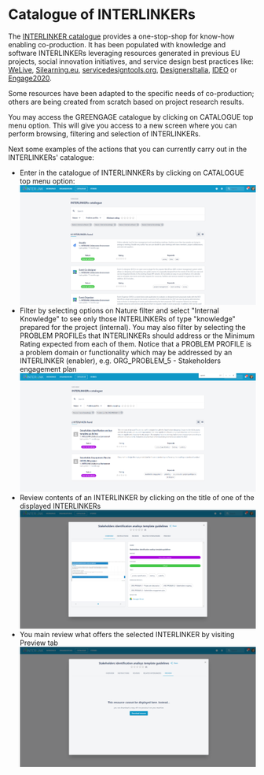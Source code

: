 # Catalogue of INTERLINKERs

The [INTERLINKER catalogue](https://demo.greengage-project.eu/catal) provides a one-stop-shop for know-how enabling co-production. It has been populated with knowledge and software INTERLINKERs leveraging resources generated in previous EU projects, social innovation initiatives, and service design best practices like: [WeLive](https://cordis.europa.eu/project/id/645845), [Silearning.eu](https://www.silearning.eu/), [servicedesigntools.org](https://servicedesigntools.org/), [DesignersItalia](https://designers.italia.it/), [IDEO](https://www.ideo.com/eu) or [Engage2020](http://www.engage2020.eu/).

Some resources have been adapted to the specific needs of co-production; others are being created from scratch based on project research results.

You may access the GREENGAGE catalogue by clicking on CATALOGUE top menu option. This will give you access to a new screen where you can perform browsing, filtering and selection of INTERLINKERs.

Next some examples of the actions that you can currently carry out in the INTERLINKERs' catalogue:

- Enter in the catalogue of INTERLINNKERs by clicking on CATALOGUE top menu option:
  ![INTERLINKERs catalogue view](images/catalogueview-main.png)
- Filter by selecting options on Nature filter and select "Internal Knowledge" to see only those INTERLINKERs of type "knowledge" prepared for the project (internal). You may also filter by selecting the PROBLEM PROFILEs that INTERLINKERs should address or the Minimum Rating expected from each of them. Notice that a PROBLEM PROFILE is a problem domain or functionality which may be addressed by an INTERLINKER (enabler), e.g. ORG_PROBLEM_5 - Stakeholders engagement plan
  ![Filtered INTERLINKERs](images/catalogueview-filtering.png)
- Review contents of an INTERLINKER by clicking on the title of one of the displayed INTERLINKERs
  ![Browsing an INTERLINKER](images/catalogueview-browsing.png)
- You main review what offers the selected INTERLINKER by visiting Preview tab
  ![Downloading an INTERLINKERs](images/catalogueview-download.png)
